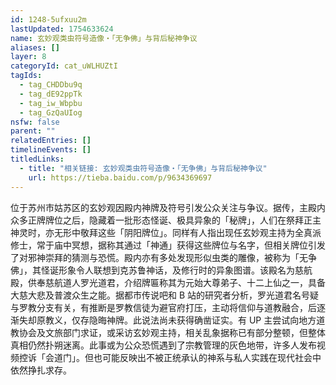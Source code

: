 ```yaml
---
id: 1248-5ufxuu2m
lastUpdated: 1754633624
name: 玄妙观类虫符号造像・「无争佛」与背后秘神争议
aliases: []
layer: 8
categoryId: cat_uWLHUZtI
tagIds:
  - tag_CHDDbu9q
  - tag_dE92ppTk
  - tag_iw_Wbpbu
  - tag_GzQaUIog
nsfw: false
parent: ""
relatedEntries: []
timelineEvents: []
titledLinks:
  - title: "相关链接: 玄妙观类虫符号造像・「无争佛」与背后秘神争议"
    url: https://tieba.baidu.com/p/9634369697
---
```


位于苏州市姑苏区的玄妙观因殿内神牌及符号引发公众关注与争议。据传，主殿内众多正牌牌位之后，隐藏着一批形态怪诞、极具异象的「秘牌」，人们在祭拜正主神灵时，亦无形中敬拜这些「阴阳牌位」。同样有人指出现任玄妙观主持为全真派修士，常于庙中冥想，据称其通过「神通」获得这些牌位与名字，但相关牌位引发了对邪神崇拜的猜测与恐慌。殿内亦有多处发现形似虫类的雕像，被称为「无争佛」，其怪诞形象令人联想到克苏鲁神话，及修行时的异象图谱。该殿名为慈航殿，供奉慈航道人罗光道君，介绍牌匾称其为元始大尊弟子、十二上仙之一，具备大慈大悲及普渡众生之能。据都市传说吧和 B 站的研究者分析，罗光道君名号疑与罗教分支有关，有推断是罗教信徒为避官府打压，主动将信仰与道教融合，后逐渐失却原教义，仅存隐晦神牌。此说法尚未获得确凿证实。有 UP 主尝试向地方道教协会及文旅部门求证，或采访玄妙观主持，相关乱象据称已有部分整顿，但整体真相仍然扑朔迷离。此事或为公众恐慌遇到了宗教管理的灰色地带，许多人发布视频控诉「会道门」。但也可能反映出不被正统承认的神系与私人实践在现代社会中依然挣扎求存。